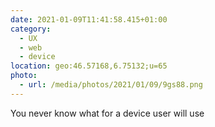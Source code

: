 ```yaml
---
date: 2021-01-09T11:41:58.415+01:00
category:
  - UX
  - web
  - device
location: geo:46.57168,6.75132;u=65
photo:
  - url: /media/photos/2021/01/09/9gs88.png
---
```

You never know what for a device user will use
